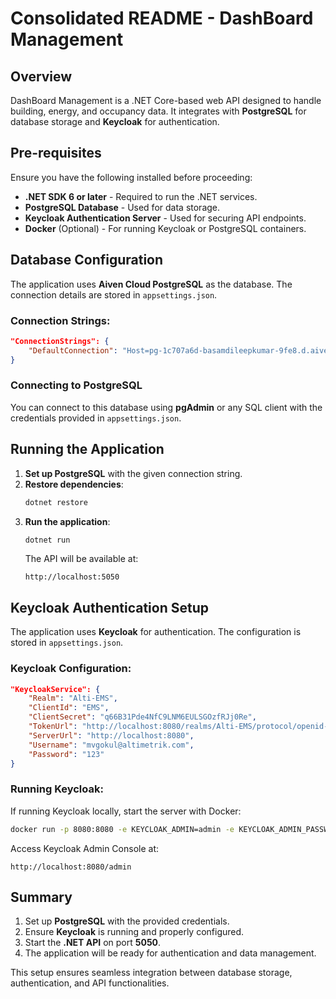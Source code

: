 # Consolidated README - DashBoard Management

## Overview
DashBoard Management is a .NET Core-based web API designed to handle building, energy, and occupancy data. It integrates with **PostgreSQL** for database storage and **Keycloak** for authentication.

## Pre-requisites
Ensure you have the following installed before proceeding:

- **.NET SDK 6 or later** - Required to run the .NET services.
- **PostgreSQL Database** - Used for data storage.
- **Keycloak Authentication Server** - Used for securing API endpoints.
- **Docker** (Optional) - For running Keycloak or PostgreSQL containers.

## Database Configuration
The application uses **Aiven Cloud PostgreSQL** as the database. The connection details are stored in `appsettings.json`.

### Connection Strings:
```json
"ConnectionStrings": {
    "DefaultConnection": "Host=pg-1c707a6d-basamdileepkumar-9fe8.d.aivencloud.com;Port=26900;Username=avnadmin;Password=AVNS__6UJ9rVOAAkzZi6LUJ6;Database=EMS_HoneyWell;SSL Mode=Require"
}
```

### Connecting to PostgreSQL
You can connect to this database using **pgAdmin** or any SQL client with the credentials provided in `appsettings.json`.

## Running the Application
1. **Set up PostgreSQL** with the given connection string.
2. **Restore dependencies**:
   ```sh
   dotnet restore
   ```
3. **Run the application**:
   ```sh
   dotnet run
   ```
   The API will be available at:
   ```
   http://localhost:5050
   ```

## Keycloak Authentication Setup
The application uses **Keycloak** for authentication. The configuration is stored in `appsettings.json`.

### Keycloak Configuration:
```json
"KeycloakService": {
    "Realm": "Alti-EMS",
    "ClientId": "EMS",
    "ClientSecret": "q66B31Pde4NfC9LNM6EULSGOzfRJj0Re",
    "TokenUrl": "http://localhost:8080/realms/Alti-EMS/protocol/openid-connect/token",
    "ServerUrl": "http://localhost:8080",
    "Username": "mvgokul@altimetrik.com",
    "Password": "123"
}
```

### Running Keycloak:
If running Keycloak locally, start the server with Docker:
```sh
docker run -p 8080:8080 -e KEYCLOAK_ADMIN=admin -e KEYCLOAK_ADMIN_PASSWORD=admin quay.io/keycloak/keycloak:latest start-dev
```
Access Keycloak Admin Console at:
```
http://localhost:8080/admin
```

## Summary
1. Set up **PostgreSQL** with the provided credentials.
2. Ensure **Keycloak** is running and properly configured.
3. Start the **.NET API** on port **5050**.
4. The application will be ready for authentication and data management.

This setup ensures seamless integration between database storage, authentication, and API functionalities.

